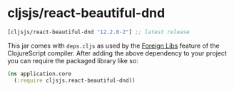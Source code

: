 # cljsjs/react-beautiful-dnd

[](dependency)
```clojure
[cljsjs/react-beautiful-dnd "12.2.0-2"] ;; latest release
```
[](/dependency)

This jar comes with `deps.cljs` as used by the [Foreign Libs][flibs] feature
of the ClojureScript compiler. After adding the above dependency to your project you can require the packaged library like so:

```clojure
(ns application.core
  (:require cljsjs.react-beautiful-dnd))
```

[flibs]: https://clojurescript.org/reference/packaging-foreign-deps
